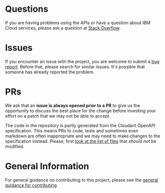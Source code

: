 # Questions
If you are having problems using the APIs or have a question about IBM Cloud services,
please ask a question at
[Stack Overflow](http://stackoverflow.com/questions/ask?tags=ibm-cloud).

# Issues
If you encounter an issue with the project, you are welcome to submit a
[bug report](https://github.com/IBM/cloudant-node-sdk/issues).
Before that, please search for similar issues. It's possible that someone has already reported the problem.

# PRs
We ask that an **issue is always opened prior to a PR** to give us the
opportunity to discuss the best place for the change before investing
your effort on a patch that we may not be able to accept.

The code in the repository is partly generated from the Cloudant OpenAPI
specification. This means PRs to code, tests and sometimes even markdown
are often inappropriate and we may need to make changes to the specification
instead. Please, first [look at the list of files](.github/CODEOWNERS) that
_should not_ be modified.

# General Information
For general guidance on contributing to this project, please see the
[general guidance for contributing](https://github.com/IBM/ibm-cloud-sdk-common/blob/master/CONTRIBUTING_nodejs.md).
